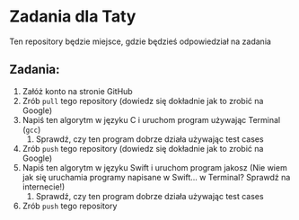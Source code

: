 # Zadania dla Taty
Ten repository będzie miejsce, gdzie będzieś odpowiedział na zadania
## Zadania:
1. Załóż konto na stronie GitHub
1. Zrób `pull` tego repository (dowiedz się dokładnie jak to zrobić na Google)
1. Napiś ten algorytm w języku C i uruchom program używając Terminal (`gcc`)
    1. Sprawdź, czy ten program dobrze działa używając test cases
1. Zrób `push` tego repository (dowiedz się dokładnie jak to zrobić na Google)
1. Napiś ten algorytm w języku Swift i uruchom program jakosz (Nie wiem jak się uruchamia programy napisane w Swift... w Terminal? Sprawdź na internecie!)
    1. Sprawdź, czy ten program dobrze działa używając test cases
1. Zrób `push` tego repository
